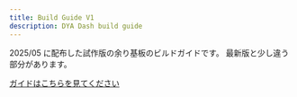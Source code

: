 ```yaml
---
title: Build Guide V1
description: DYA Dash build guide
---
```


2025/05 に配布した試作版の余り基板のビルドガイドです。
最新版と少し違う部分があります。

[ガイドはこちらを見てください](https://github.com/cormoran/dya-dash-keyboard/blob/main/hardware/dya-dash/build-guide/v1/BuildGuide.md)
